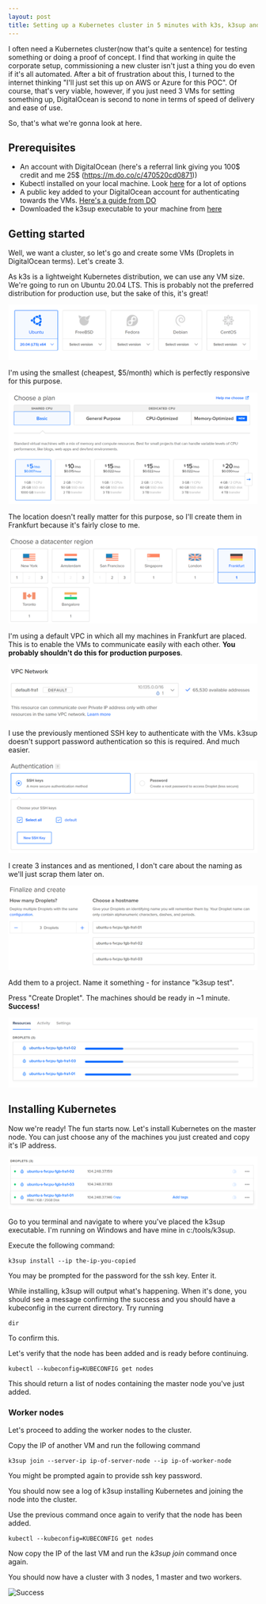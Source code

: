```yaml
---
layout: post
title: Setting up a Kubernetes cluster in 5 minutes with k3s, k3sup and Digital Ocean
---
```

I often need a Kubernetes cluster(now that's quite a sentence) for testing something or doing a proof of concept. I find that working in quite the corporate setup, commissioning a new cluster isn't just a thing you do even if it's all automated. After a bit of frustration about this, I turned to the internet thinking "I'll just set this up on AWS or Azure for this POC". Of course, that's very viable, however, if you just need 3 VMs for setting something up, DigitalOcean is second to none in terms of speed of delivery and ease of use.

So, that's what we're gonna look at here.

## Prerequisites

- An account with DigitalOcean (here's a referral link giving you 100$ credit and me 25$ (https://m.do.co/c/470520cd0871))
- Kubectl installed on your local machine. Look [here](https://kubernetes.io/docs/tasks/tools/install-kubectl/) for a lot of options
- A public key added to your DigitalOcean account for authenticating towards the VMs. [Here's a guide from DO](https://www.digitalocean.com/docs/droplets/how-to/add-ssh-keys/create-with-openssh/)
- Downloaded the k3sup executable to your machine from [here](https://github.com/alexellis/k3sup/releases)

## Getting started

Well, we want a cluster, so let's go and create some VMs (Droplets in DigitalOcean terms). Let's create 3.

As k3s is a lightweight Kubernetes distribution, we can use any VM size. We're going to run on Ubuntu 20.04 LTS. This is probably not the preferred distribution for production use, but the sake of this, it's great!

![Choosing an OS](choose_os.PNG)

I'm using the smallest (cheapest, $5/month) which is perfectly responsive for this purpose.

![Choosing VM size](choose_size.png)

The location doesn't really matter for this purpose, so I'll create them in Frankfurt because it's fairly close to me.

![Choosing a region](region.png)

I'm using a default VPC in which all my machines in Frankfurt are placed. This is to enable the VMs to communicate easily with each other. **You probably shouldn't do this for production purposes**.

![Choosing VPC](vpc.png)

I use the previously mentioned SSH key to authenticate with the VMs. k3sup doesn't support password authentication so this is required. And much easier.

![Choosing a SSH key for authentication](authentication.png)

I create 3 instances and as mentioned, I don't care about the naming as we'll just scrap them later on.

![Choose to create 3 instances with default naming](names.png)

Add them to a project. Name it something - for instance "k3sup test".

Press "Create Droplet". The machines should be ready in ~1 minute. **Success!**

![The instances are creating](creating.png)

## Installing Kubernetes

Now we're ready! The fun starts now. Let's install Kubernetes on the master node. You can just choose any of the machines you just created and copy it's IP address.

![Copying IP address of VM](copy_ip.png)

Go to you terminal and navigate to where you've placed the k3sup executable. I'm running on Windows and have mine in c:/tools/k3sup.

Execute the following command:

```
k3sup install --ip the-ip-you-copied
```

You may be prompted for the password for the ssh key. Enter it.

While installing, k3sup will output what's happening. When it's done, you should see a message confirming the success and you should have a kubeconfig in the current directory. Try running

```
dir
```
To confirm this.

Let's verify that the node has been added and is ready before continuing.

```
kubectl --kubeconfig=KUBECONFIG get nodes
```

This should return a list of nodes containing the master node you've just added.

### Worker nodes

Let's proceed to adding the worker nodes to the cluster.

Copy the IP of another VM and run the following command

```
k3sup join --server-ip ip-of-server-node --ip ip-of-worker-node
```

You might be prompted again to provide ssh key password.

You should now see a log of k3sup installing Kubernetes and joining the node into the cluster.

Use the previous command once again to verify that the node has been added.

```
kubectl --kubeconfig=KUBECONFIG get nodes
```

Now copy the IP of the last VM and run the *k3sup join* command once again.

You should now have a cluster with 3 nodes, 1 master and two workers.

![Success](https://media.giphy.com/media/zaqclXyLz3Uoo/giphy.gif)
